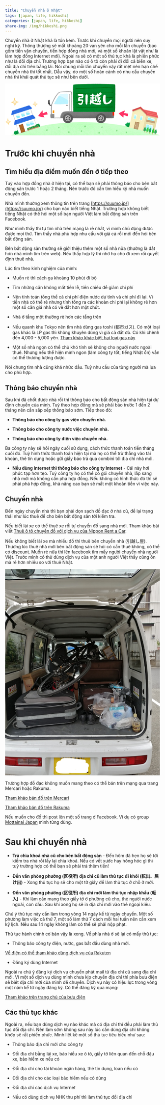 ```yaml
---
title: "Chuyển nhà ở Nhật"
tags: [japan, life, hikkoshi]
categories: [japan, life, hikkoshi]
share-img: /img/hikkoshi.png
---
```


Chuyển nhà ở Nhật khá là tốn kém. Trước khi chuyển mọi người nên suy nghĩ kỹ. Thông thường sẽ mất khoảng 20 vạn yên cho mỗi lần chuyển (bao gồm tiền vận chuyển, tiền hợp đồng nhà mới, và một số khoản lặt vặt như là làm hợp đồng Internet mới). Ngoài ra sẽ có một số thủ tục khá là phiền phức như là đổi địa chỉ. Trường hợp bạn nào có ô tô còn phải đi đổi cả biển xe, đổi địa chỉ trên bằng lái. Nói chung mỗi lần chuyển vậy rất mệt nên hạn chế chuyển nhà thì tốt nhất. Dẫu vậy, do một số hoàn cảnh có nhu cầu chuyển nhà thì khái quát thủ tục sẽ như bên dưới.

![](/img/hikkoshi.png)

# Trước khi chuyển nhà

## Tìm hiểu địa điểm muốn đến ở tiếp theo

Tuỳ vào hợp đồng nhà ở hiện tại, có thể bạn sẽ phải thông báo cho bên bất động sản trước 1 hoặc 2 tháng. Nên trước đó cần tìm hiểu kỹ nhà muốn chuyển đến.

Nhà mình thường xem thông tin trên trang [https://suumo.jp/](https://suumo.jp/) cho bạn nào biết tiếng Nhật. Trường hợp không biết tiếng Nhật có thể hỏi một số bạn người Việt làm bất động sản trên Facebook.

Như mình thấy thì tự tìm nhà trên mạng là rẻ nhất, vì mình chủ động được được mọi thứ. Tìm thấy nhà phù hợp nhu cầu với giá cả rồi mới đến hỏi bên bất động sản.

Bên bất động sản thường sẽ giới thiệu thêm một số nhà nữa (thường là đắt hơn nhà mình tìm trên web). Nếu thấy hợp lý thì nhờ họ cho đi xem rồi quyết định thuê nhà.

Lúc tìm theo kinh nghiệm của mình:

* Muốn rẻ thì cách ga khoảng 10 phút đi bộ

* Tìm những căn không mất tiền lễ, tiền chiếu để giảm chi phí

* Nên tính toán tổng thể cả chi phí điện nước dự tính và chi phí đi lại. Vì tiền nhà có thể rẻ nhưng tính tổng ra các khoản chi phí lại không rẻ hơn một số căn giá nhà có vẻ đắt hơn một chút.

* Nhà ở tầng một thường rẻ hơn các tầng trên

* Nếu quanh khu Tokyo nên tìm nhà dùng gas toshi (都市ガス). Có một loại gas khác là LP gas thì không khuyên dùng vì giá cả đắt đỏ. Có khi chênh đến 4,000 - 5,000 yên. [Tham khảo khác biệt hai loại gas này](https://resources.realestate.co.jp/living/using-city-toshi-gas-versus-lp-gas-in-japan-what-you-need-to-know/)

* Một số nhà ngon có thể chủ khó tính sẽ không cho người nước ngoài thuê. Nhưng nếu thể hiện mình ngon (làm công ty tốt, tiếng Nhật ổn) vẫn có thể thương lượng được.

Nói chung tìm nhà cũng khá nhức đầu. Tuỳ nhu cầu của từng người mà lựa cho phù hợp.

## Thông báo chuyển nhà

Sau khi đã chốt được nhà rồi thì thông báo cho bất động sản nhà hiện tại dự định chuyển của mình. Tuỳ theo hợp đồng mà sẽ phải báo trước 1 đến 2 tháng nên cần sắp xếp thông báo sớm. Tiếp theo đó:

* **Thông báo cho công ty gas việc chuyển nhà.**

* **Thông báo cho công ty nước việc chuyển nhà.**

* **Thông báo cho công ty điện việc chuyển nhà.**

Ba công ty này sẽ hỏi ngày cuối sử dụng, cách thức thanh toán tiền tháng cuối đó. Tuỳ hình thức thanh toán hiện tại mà họ có thể trừ thẳng vào tài khoản, thẻ tín dụng hoặc gửi giấy báo trả qua combini tới địa chỉ nhà mới.

* **Nếu dùng Internet thì thông báo cho công ty Internet** - Cái này hơi phức tạp hơn tẹo. Tuỳ công ty họ có thể có gói chuyển nhà, lắp sang nhà mới mà không cần phá hợp đồng. Nếu không có hình thức đó thì sẽ phải phá hợp đồng, khả năng cao bạn sẽ mất một khoản tiền vì việc này.

## Chuyển nhà

Đến ngày chuyển nhà thì bạn phải dọn sạch đồ đạc ở nhà cũ, để lại trạng thái như lúc thuê để cho bên bất động sản tới kiểm tra.

Nếu biết lái xe có thể thuê xe rồi tự chuyển đồ sang nhà mới. Tham khảo bài viết [Thuê ô tô chuyển đồ với dịch vụ của Nippon Rent a Car](/2019-07-23-move-out-with-nippon-rent-a-car/).

Nếu không biết lái xe mà nhiều đồ thì thuê bên chuyển nhà (引越し屋). Thường lúc thuê nhà mới bên bất động sản sẽ hỏi có cần thuê không, có thể có discount. Muốn rẻ nữa thì lên facebook tìm mấy người chuyển nhà người Việt. Trước mình có thử dùng dịch vụ của một anh người Việt thấy cũng ổn mà rẻ hơn nhiều so với thuê Nhật.

![](/img/moving_out.jpg)

Trường hợp đồ đạc không muốn mang theo có thể bán trên mạng qua trang Mercari hoặc Rakuma.

[Tham khảo bán đồ trên Mercari](/2019-07-14-give-away-goods-with-mercari/)

[Tham khảo bán đồ trên Rakuma](/2019-07-17-sell-goods-rakuma/)

Nếu muốn cho đồ thì post lên một số trang ở Facebook. Ví dụ có group [Mottainai Japan](https://www.facebook.com/groups/199219816907550/) mình từng dùng.

# Sau khi chuyển nhà

* **Trả chìa khoá nhà cũ cho bên bất động sản** - Đến hôm đã hẹn họ sẽ tới kiểm tra nhà rồi lấy lại chìa khoá. Nếu có vết xước hay hỏng hóc gì thì tuỳ trường hợp có thể bạn sẽ phải trả thêm tiền!

* **Đến văn phòng phường (区役所) địa chỉ cũ làm thủ tục đi khỏi (転出、届け出)** - Xong thủ tục họ sẽ cho một tờ giấy để làm thủ tục ở chỗ ở mới.

* **Đến văn phòng phường (区役所) địa chỉ mới làm thủ tục nhập khẩu (転入)** - Khi làm cần mang theo giấy tờ ở phường cũ cho, thẻ người nước ngoài, con dấu. Sau khi xong họ sẽ in địa chỉ mới vào thẻ ngoại kiều.

Chú ý thủ tục này cần làm trong vòng 14 ngày kể từ ngày chuyển. Một số phường làm việc cả thứ 7, một số làm thứ 7 cách mỗi hai tuần nên cần xem kỹ lịch. Nếu sau 14 ngày không làm có thể sẽ phải nộp phạt.

Thủ tục hành chính cơ bản vậy là xong. Về phía nhà ở sẽ lại có mấy thủ tục:

* Thông báo công ty điện, nước, gas bắt đầu dùng nhà mới.

[Về điện có thể tham khảo dùng dịch vụ của Rakuten](/2019-07-01-use-rakuten-denki/)

* Đăng ký dùng Internet

Ngoài ra chú ý đăng ký dịch vụ chuyển phát mail từ địa chỉ cũ sang địa chỉ mới. Vì một số dịch vụ dùng mình chưa kịp chuyển địa chỉ thì phía bưu điện sẽ biết địa chỉ mới của mình để chuyển. Dịch vụ này có hiệu lực trong vòng một năm kể từ ngày đăng ký. Có thể đăng ký qua mạng:

[Tham khảo trên trang chủ của bưu điện](https://welcometown.post.japanpost.jp/etn/)

## Các thủ tục khác

Ngoài ra, nếu bạn dùng dịch vụ nào khác mà có địa chỉ thì đều phải làm thủ tục đổi địa chỉ. Nên làm sớm không sau này lúc cần dùng địa chỉ không khớp sẽ rất phiền phức. Mình liệt kê một số thủ tục tiêu biểu như sau:

* Thông báo địa chỉ mới cho công ty

* Đổi địa chỉ bằng lái xe, bảo hiểu xe ô tô, giấy tờ liên quan đến chỗ đậu xe, bảo hiểm xe nếu có

* Đổi địa chỉ cho tài khoản ngân hàng, thẻ tín dụng, loan nếu có

* Đổi địa chỉ cho các loại bảo hiểm nếu có dùng

* Đổi địa chỉ các dịch vụ Internet

* Nếu có dùng dịch vụ NHK thu phí thì làm thủ tục đổi địa chỉ

